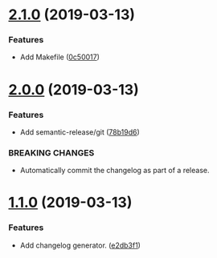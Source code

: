 # [2.1.0](https://github.com/rickbassham/versioningtest/compare/2.0.0...2.1.0) (2019-03-13)


### Features

* Add Makefile ([0c50017](https://github.com/rickbassham/versioningtest/commit/0c50017))

# [2.0.0](https://github.com/rickbassham/versioningtest/compare/1.1.0...2.0.0) (2019-03-13)


### Features

* Add semantic-release/git ([78b19d6](https://github.com/rickbassham/versioningtest/commit/78b19d6))


### BREAKING CHANGES

* Automatically commit the changelog as part of a release.

# [1.1.0](https://github.com/rickbassham/versioningtest/compare/1.0.0...1.1.0) (2019-03-13)


### Features

* Add changelog generator. ([e2db3f1](https://github.com/rickbassham/versioningtest/commit/e2db3f1))
